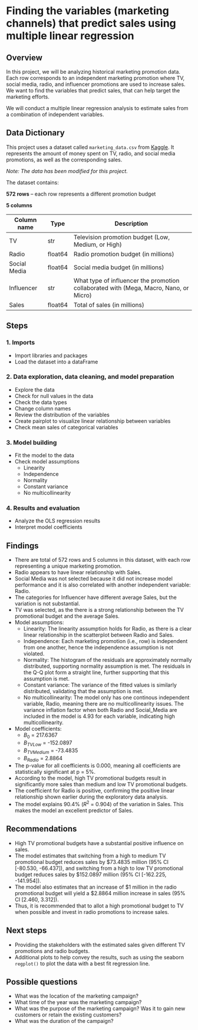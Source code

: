 # **Finding the variables (marketing channels) that predict sales using multiple linear regression**

## **Overview**
In this project, we will be analyzing historical marketing promotion data.
Each row corresponds to an independent marketing promotion where TV, social media, radio, and influencer promotions are used to increase sales. We want to find the variables that predict sales, that can help target the marketing efforts.

We will conduct a multiple linear regression analysis to estimate sales from a combination of independent variables.

## **Data Dictionary**
This project uses a dataset called `marketing_data.csv` from [Kaggle](https://www.kaggle.com/datasets/harrimansaragih/dummy-advertising-and-sales-data/data). It represents the amount of money spent on TV, radio, and social media promotions, as well as the corresponding sales.

*Note: The data has been modified for this project.*

The dataset contains:

**572 rows** – each row represents a different promotion budget

**5 columns**

| Column name | Type | Description | 
|-------------|------|-------------|
| TV | str | Television promotion budget (Low, Medium, or High) | 
| Radio | float64 | Radio promotion budget (in millions) | 
| Social Media | float64 | Social media budget (in millions) |
| Influencer | str | What type of influencer the promotion collaborated with (Mega, Macro, Nano, or Micro) |
| Sales | float64 | Total of sales (in millions) |

## **Steps**
### **1. Imports**
- Import libraries and packages
- Load the dataset into a dataFrame

### **2. Data exploration, data cleaning, and model preparation**
- Explore the data
- Check for null values in the data
- Check the data types
- Change column names
- Review the distribution of the variables
- Create pairplot to visualize linear relationship between variables
- Check mean sales of categorical variables

### **3. Model building**
- Fit the model to the data
- Check model assumptions
  - Linearity
  - Independence
  - Normality
  - Constant variance
  - No multicollinearity

### **4. Results and evaluation**
- Analyze the OLS regression results
- Interpret model coefficients

## **Findings**
- There are total of 572 rows and 5 columns in this dataset, with each row representing a unique marketing promotion.
- Radio appears to have linear relationship with Sales.
- Social Media was not selected because it did not increase model performance and it is also correlated with another independent variable: Radio.
- The categories for Influencer have different average Sales, but the variation is not substantial.
- TV was selected, as the there is a strong relationship between the TV promotional budget and the average Sales.
- Model assumptions:
  - Linearity: The linearity assumption holds for Radio, as there is a clear linear relationship in the scatterplot between Radio and Sales. 
  - Independence: Each marketing promotion (i.e., row) is independent from one another, hence the independence assumption is not violated.
  - Normality: The histogram of the residuals are approximately normally distributed, supporting normality assumption is met. The residuals in the Q-Q plot form a straight line, further supporting that this assumption is met.
  - Constant variance: The variance of the fitted values is similarly distributed, validating that the assumption is met.
  - No multicollinearity: The model only has one continous independent variable, Radio, meaning there are no multicollinearity issues. The variance inflation factor when both Radio and Social_Media are included in the model is 4.93 for each variable, indicating high multicollinearity.
- Model coefficients:
  - $B_0$ = 217.6367
  - $B_{TV Low}$ = -152.0897
  - $B_{TV Medium}$ = -73.4835
  - $B_{Radio}$ = 2.8864
- The p-value for all coefficients is 0.000, meaning all coefficients are statistically significant at p = 5%.
- According to the model, high TV promotional budgets result in significantly more sales than medium and low TV promotional budgets.
- The coefficient for Radio is positive, confirming the positive linear relationship shown earlier during the exploratory data analysis.
- The model explains 90.4% ($R^2$ = 0.904) of the variation in Sales. This makes the model an excellent predictor of Sales.

## **Recommendations**
- High TV promotional budgets have a substantial positive influence on sales.
- The model estimates that switching from a high to medium TV promotional budget reduces sales by $73.4835 million (95% CI [-80.530, -66.437]), and switching from a high to low TV promotional budget reduces sales by $152.0897 million (95% CI [-162.225, -141.954]).
- The model also estimates that an increase of $1 million in the radio promotional budget will yield a $2.8864 million increase in sales (95% CI [2.460, 3.312]).
- Thus, it is recommended that to allot a high promotional budget to TV when possible and invest in radio promotions to increase sales.

## **Next steps**
- Providing the stakeholders with the estimated sales given different TV promotions and radio budgets.
- Additional plots to help convey the results, such as using the seaborn `regplot()` to plot the data with a best fit regression line.

## **Possible questions**
- What was the location of the marketing campaign?
- What time of the year was the marketing campaign?
- What was the purpose of the marketing campaign? Was it to gain new customers or retain the existing customers?
- What was the duration of the campaign?
